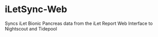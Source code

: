 # iLetSync-Web
Syncs iLet Bionic Pancreas data from the iLet Report Web Interface to Nightscout and Tidepool
